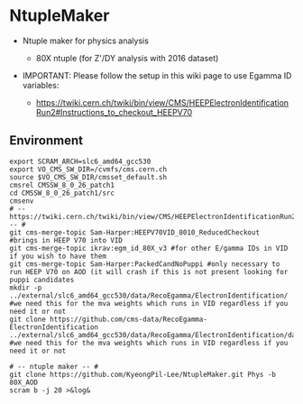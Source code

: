 # NtupleMaker
* Ntuple maker for physics analysis
   * 80X ntuple (for Z'/DY analysis with 2016 dataset)

* IMPORTANT: Please follow the setup in this wiki page to use Egamma ID variables:
	* https://twiki.cern.ch/twiki/bin/view/CMS/HEEPElectronIdentificationRun2#Instructions_to_checkout_HEEPV70 

## Environment
	export SCRAM_ARCH=slc6_amd64_gcc530
	export VO_CMS_SW_DIR=/cvmfs/cms.cern.ch
	source $VO_CMS_SW_DIR/cmsset_default.sh
	cmsrel CMSSW_8_0_26_patch1
	cd CMSSW_8_0_26_patch1/src
	cmsenv
	# -- https://twiki.cern.ch/twiki/bin/view/CMS/HEEPElectronIdentificationRun2#Instructions_to_checkout_HEEPV70 -- #
	git cms-merge-topic Sam-Harper:HEEPV70VID_8010_ReducedCheckout  #brings in HEEP V70 into VID
	git cms-merge-topic ikrav:egm_id_80X_v3 #for other E/gamma IDs in VID if you wish to have them
	git cms-merge-topic Sam-Harper:PackedCandNoPuppi #only necessary to run HEEP V70 on AOD (it will crash if this is not present looking for puppi candidates
	mkdir -p ../external/slc6_amd64_gcc530/data/RecoEgamma/ElectronIdentification/ #we need this for the mva weights which runs in VID regardless if you need it or not
	git clone https://github.com/cms-data/RecoEgamma-ElectronIdentification ../external/slc6_amd64_gcc530/data/RecoEgamma/ElectronIdentification/data #we need this for the mva weights which runs in VID regardless if you need it or not

	# -- ntuple maker -- #
	git clone https://github.com/KyeongPil-Lee/NtupleMaker.git Phys -b 80X_AOD
	scram b -j 20 >&log&